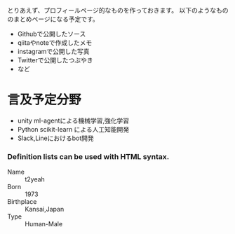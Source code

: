 とりあえず、プロフィールページ的なものを作っておきます。
以下のようなもののまとめページになる予定です。

- Githubで公開したソース
- qiitaやnoteで作成したメモ
- instagramで公開した写真
- Twitterで公開したつぶやき
- など

# 言及予定分野
- unity ml-agentによる機械学習,強化学習
- Python scikit-learn による人工知能開発
- Slack,Lineにおけるbot開発


### Definition lists can be used with HTML syntax.

<dl>
<dt>Name</dt>
<dd>t2yeah</dd>
<dt>Born</dt>
<dd>1973</dd>
<dt>Birthplace</dt>
<dd>Kansai,Japan</dd>
<dt>Type</dt>
<dd>Human-Male</dd>
</dl>

